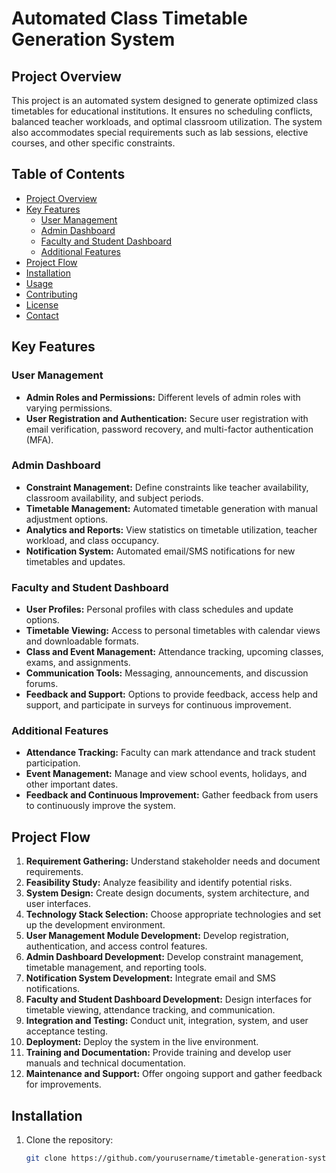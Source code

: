 # Automated Class Timetable Generation System

## Project Overview

This project is an automated system designed to generate optimized class timetables for educational institutions. It ensures no scheduling conflicts, balanced teacher workloads, and optimal classroom utilization. The system also accommodates special requirements such as lab sessions, elective courses, and other specific constraints.

## Table of Contents

- [Project Overview](#project-overview)
- [Key Features](#key-features)
  - [User Management](#user-management)
  - [Admin Dashboard](#admin-dashboard)
  - [Faculty and Student Dashboard](#faculty-and-student-dashboard)
  - [Additional Features](#additional-features)
- [Project Flow](#project-flow)
- [Installation](#installation)
- [Usage](#usage)
- [Contributing](#contributing)
- [License](#license)
- [Contact](#contact)

## Key Features

### User Management
- **Admin Roles and Permissions:** Different levels of admin roles with varying permissions.
- **User Registration and Authentication:** Secure user registration with email verification, password recovery, and multi-factor authentication (MFA).

### Admin Dashboard
- **Constraint Management:** Define constraints like teacher availability, classroom availability, and subject periods.
- **Timetable Management:** Automated timetable generation with manual adjustment options.
- **Analytics and Reports:** View statistics on timetable utilization, teacher workload, and class occupancy.
- **Notification System:** Automated email/SMS notifications for new timetables and updates.

### Faculty and Student Dashboard
- **User Profiles:** Personal profiles with class schedules and update options.
- **Timetable Viewing:** Access to personal timetables with calendar views and downloadable formats.
- **Class and Event Management:** Attendance tracking, upcoming classes, exams, and assignments.
- **Communication Tools:** Messaging, announcements, and discussion forums.
- **Feedback and Support:** Options to provide feedback, access help and support, and participate in surveys for continuous improvement.

### Additional Features
- **Attendance Tracking:** Faculty can mark attendance and track student participation.
- **Event Management:** Manage and view school events, holidays, and other important dates.
- **Feedback and Continuous Improvement:** Gather feedback from users to continuously improve the system.

## Project Flow

1. **Requirement Gathering:** Understand stakeholder needs and document requirements.
2. **Feasibility Study:** Analyze feasibility and identify potential risks.
3. **System Design:** Create design documents, system architecture, and user interfaces.
4. **Technology Stack Selection:** Choose appropriate technologies and set up the development environment.
5. **User Management Module Development:** Develop registration, authentication, and access control features.
6. **Admin Dashboard Development:** Develop constraint management, timetable management, and reporting tools.
7. **Notification System Development:** Integrate email and SMS notifications.
8. **Faculty and Student Dashboard Development:** Design interfaces for timetable viewing, attendance tracking, and communication.
9. **Integration and Testing:** Conduct unit, integration, system, and user acceptance testing.
10. **Deployment:** Deploy the system in the live environment.
11. **Training and Documentation:** Provide training and develop user manuals and technical documentation.
12. **Maintenance and Support:** Offer ongoing support and gather feedback for improvements.

## Installation

1. Clone the repository:
   ```bash
   git clone https://github.com/yourusername/timetable-generation-system.git

